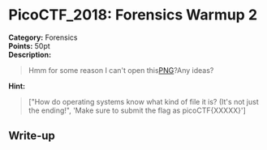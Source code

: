 <!-- This markdown file is writeup template. -->

# PicoCTF_2018:  Forensics Warmup 2

**Category:** Forensics  
**Points:** 50pt  
**Description:**

> Hmm for some reason I can't open this[PNG](//2018shell2.picoctf.com/static/33f4c8b1fa4528a3bc8f8dd84b5e9311/flag.png)?Any ideas?

**Hint:**

> ["How do operating systems know what kind of file it is? (It's not just the ending!", 'Make sure to submit the flag as picoCTF{XXXXX}']

## Write-up